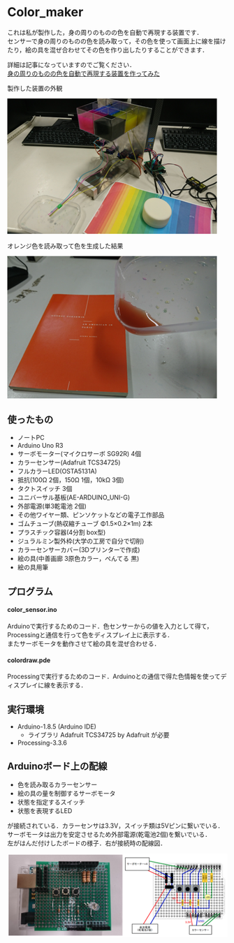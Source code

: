 # Color_maker

これは私が製作した，身の周りのものの色を自動で再現する装置です．  
センサーで身の周りのものの色を読み取って，その色を使って画面上に線を描けたり，絵の具を混ぜ合わせてその色を作り出したりすることができます．  

詳細は記事になっていますのでご覧ください．  
[身の周りのものの色を自動で再現する装置を作ってみた](https://qiita.com/grouse324/items/7b44aa416243a2200f95)

製作した装置の外観

<img src="https://github.com/shutakahama/Color_maker/blob/master/img/pic_all.png" width="480">

オレンジ色を読み取って色を生成した結果

<img src="https://github.com/shutakahama/Color_maker/blob/master/img/pic_color.png" width="480">

## 使ったもの

- ノートPC
- Arduino Uno R3
- サーボモーター(マイクロサーボ SG92R) 4個
- カラーセンサー(Adafruit TCS34725)
- フルカラーLED(OSTA5131A)
- 抵抗(100Ω 2個，150Ω 1個，10kΩ 3個)
- タクトスイッチ 3個
- ユニバーサル基板(AE-ARDUINO_UNI-G)
- 外部電源(単3乾電池 2個)
- その他ワイヤー類、ピンソケットなどの電子工作部品
- ゴムチューブ(熱収縮チューブ Φ1.5×0.2×1m) 2本
- プラスチック容器(4分割 box型)
- ジュラルミン製外枠(大学の工房で自分で切削)
- カラーセンサーカバー(3Dプリンターで作成)
- 絵の具(中善画廊 3原色カラー，ぺんてる 黒)
- 絵の具用筆

## プログラム
#### **color_sensor.ino**
Arduinoで実行するためのコード．色センサーからの値を入力として得て，Processingと通信を行って色をディスプレイ上に表示する．  
またサーボモータを動作させて絵の具を混ぜ合わせる．

#### **colordraw.pde**
Processingで実行するためのコード．Arduinoとの通信で得た色情報を使ってディスプレイに線を表示する．  

## 実行環境

- Arduino-1.8.5 (Arduino IDE)
  - ライブラリ Adafruit TCS34725 by Adafruit が必要
- Processing-3.3.6

## Arduinoボード上の配線

- 色を読み取るカラーセンサー
- 絵の具の量を制御するサーボモータ
- 状態を指定するスイッチ
- 状態を表現するLED

が接続されている．カラーセンサは3.3V，スイッチ類は5Vピンに繋いでいる．サーボモータは出力を安定させるため外部電源(乾電池2個)を繋いでいる．  
左がはんだ付けしたボードの様子．右が接続時の配線図．  

<img src="https://github.com/shutakahama/Color_maker/blob/master/img/pic_board.png" width="600">
